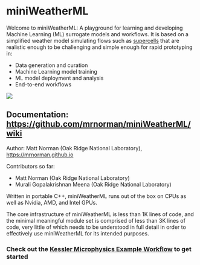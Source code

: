 # miniWeatherML

Welcome to miniWeatherML: A playground for learning and developing Machine Learning (ML) surrogate models and workflows. It is based on a simplified weather model simulating flows such as [supercells](https://en.wikipedia.org/wiki/Supercell) that are realistic enough to be challenging and simple enough for rapid prototyping in:
* Data generation and curation
* Machine Learning model training
* ML model deployment and analysis
* End-to-end workflows

<img src="https://mrnorman.github.io/supercell_miniWeatherML.gif"/>

## Documentation: https://github.com/mrnorman/miniWeatherML/wiki

Author: Matt Norman (Oak Ridge National Laboratory), https://mrnorman.github.io

Contributors so far:
* Matt Norman (Oak Ridge National Laboratory)
* Murali Gopalakrishnan Meena (Oak Ridge National Laboratory)

Written in portable C++, miniWeatherML runs out of the box on CPUs as well as Nvidia, AMD, and Intel GPUs.

The core infrastructure of miniWeatherML is less than 1K lines of code, and the minimal meaningful module set is comprised of less than 3K lines of code, very little of which needs to be understood in full detail in order to effectively use miniWeatherML for its intended purposes.

### Check out the **[Kessler Microphysics Example Workflow](https://github.com/mrnorman/miniWeatherML/tree/main/experiments/supercell_kessler_surrogate)** to get started

<!-- ## Some questions to explore with miniWeatherML
* How do we sample data optimally to produce physically realistic ML models?
* How do we properly assess the behavior of a ML model once it's deployed online?
* How can we identify and implement physics-based constraints within the ML model?
* What frameworks work best for managing complex end-to-end workflows?
* Which ML models work the best in which circumstances?
* What challenges do we face when scaling out data generation, curation, training, deployment, and assessment?
* Can we determine in situ when a deployed ML model is likely to behave non-physically? -->
